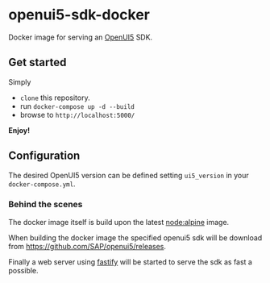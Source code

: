 # openui5-sdk-docker
Docker image for serving an [OpenUI5](https://openui5.org/) SDK.

## Get started
Simply 
- `clone` this repository.
- run `docker-compose up -d --build`
- browse to `http://localhost:5000/`

**Enjoy!**

## Configuration
The desired OpenUI5 version can be defined setting `ui5_version` in your `docker-compose.yml`.

### Behind the scenes

The docker image itself is build upon the latest [node:alpine](https://github.com/nodejs/docker-node) image.

When building the docker image the specified openui5 sdk will be download from https://github.com/SAP/openui5/releases.

Finally a web server using [fastify](https://www.fastify.io/) will be started to serve the sdk as fast a possible.
